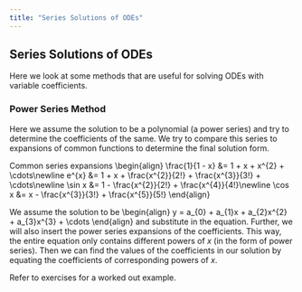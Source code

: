 ```yaml
---
title: "Series Solutions of ODEs"
---
```


## Series Solutions of ODEs
Here we look at some methods that are useful for solving ODEs with variable coefficients.

### Power Series Method
Here we assume the solution to be a polynomial (a power series) and try to determine the coefficients of the same. We try to compare this series to expansions of common functions to determine the final solution form.

Common series expansions
\begin{align}
    \frac{1}{1 - x} &= 1 + x + x^{2} + \cdots\newline
    e^{x} &= 1 + x + \frac{x^{2}}{2!} + \frac{x^{3}}{3!} + \cdots\newline
    \sin x &= 1 - \frac{x^{2}}{2!} + \frac{x^{4}}{4!}\newline
    \cos x &= x - \frac{x^{3}}{3!} + \frac{x^{5}}{5!}
\end{align}

We assume the solution to be
\begin{align}
    y = a_{0} + a_{1}x + a_{2}x^{2} + a_{3}x^{3} + \cdots
\end{align}
and substitute in the equation. Further, we will also insert the power series expansions of the coefficients. This way, the entire equation only contains different powers of $x$ (in the form of power series). Then we can find the values of the coefficients in our solution by equating the coefficients of corresponding powers of $x$.

Refer to exercises for a worked out example.
